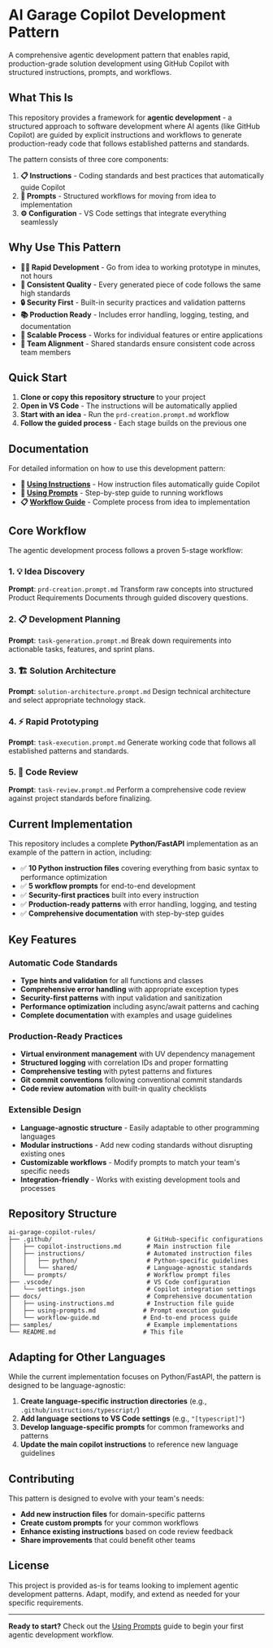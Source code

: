 # AI Garage Copilot Development Pattern

A comprehensive agentic development pattern that enables rapid, production-grade solution development using GitHub Copilot with structured instructions, prompts, and workflows.

## What This Is

This repository provides a framework for **agentic development** - a structured approach to software development where AI agents (like GitHub Copilot) are guided by explicit instructions and workflows to generate production-ready code that follows established patterns and standards.

The pattern consists of three core components:

1. **📋 Instructions** - Coding standards and best practices that automatically guide Copilot
2. **🚀 Prompts** - Structured workflows for moving from idea to implementation
3. **⚙️ Configuration** - VS Code settings that integrate everything seamlessly

## Why Use This Pattern

- **🏃‍♂️ Rapid Development** - Go from idea to working prototype in minutes, not hours
- **🎯 Consistent Quality** - Every generated piece of code follows the same high standards
- **🔒 Security First** - Built-in security practices and validation patterns
- **📚 Production Ready** - Includes error handling, logging, testing, and documentation
- **🔄 Scalable Process** - Works for individual features or entire applications
- **👥 Team Alignment** - Shared standards ensure consistent code across team members

## Quick Start

1. **Clone or copy this repository structure** to your project
2. **Open in VS Code** - The instructions will be automatically applied
3. **Start with an idea** - Run the `prd-creation.prompt.md` workflow
4. **Follow the guided process** - Each stage builds on the previous one

## Documentation

For detailed information on how to use this development pattern:

- **📖 [Using Instructions](docs/using-instructions.md)** - How instruction files automatically guide Copilot
- **🚀 [Using Prompts](docs/using-prompts.md)** - Step-by-step guide to running workflows
- **📋 [Workflow Guide](docs/workflow-guide.md)** - Complete process from idea to implementation

## Core Workflow

The agentic development process follows a proven 5-stage workflow:

### 1. 💡 Idea Discovery
**Prompt**: `prd-creation.prompt.md`
Transform raw concepts into structured Product Requirements Documents through guided discovery questions.

### 2. 📋 Development Planning
**Prompt**: `task-generation.prompt.md`
Break down requirements into actionable tasks, features, and sprint plans.

### 3. 🏗️ Solution Architecture
**Prompt**: `solution-architecture.prompt.md`
Design technical architecture and select appropriate technology stack.

### 4. ⚡ Rapid Prototyping
**Prompt**: `task-execution.prompt.md`
Generate working code that follows all established patterns and standards.

### 5. 🧐 Code Review
**Prompt**: `task-review.prompt.md`
Perform a comprehensive code review against project standards before finalizing.

## Current Implementation

This repository includes a complete **Python/FastAPI** implementation as an example of the pattern in action, including:

- ✅ **10 Python instruction files** covering everything from basic syntax to performance optimization
- ✅ **5 workflow prompts** for end-to-end development
- ✅ **Security-first practices** built into every instruction
- ✅ **Production-ready patterns** with error handling, logging, and testing
- ✅ **Comprehensive documentation** with step-by-step guides

## Key Features

### Automatic Code Standards
- **Type hints and validation** for all functions and classes
- **Comprehensive error handling** with appropriate exception types
- **Security-first patterns** with input validation and sanitization
- **Performance optimization** including async/await patterns and caching
- **Complete documentation** with examples and usage guidelines

### Production-Ready Practices
- **Virtual environment management** with UV dependency management
- **Structured logging** with correlation IDs and proper formatting
- **Comprehensive testing** with pytest patterns and fixtures
- **Git commit conventions** following conventional commit standards
- **Code review automation** with built-in quality checklists

### Extensible Design
- **Language-agnostic structure** - Easily adaptable to other programming languages
- **Modular instructions** - Add new coding standards without disrupting existing ones
- **Customizable workflows** - Modify prompts to match your team's specific needs
- **Integration-friendly** - Works with existing development tools and processes

## Repository Structure

```
ai-garage-copilot-rules/
├── .github/                          # GitHub-specific configurations
│   ├── copilot-instructions.md       # Main instruction file
│   ├── instructions/                 # Automated instruction files
│   │   ├── python/                   # Python-specific guidelines
│   │   └── shared/                   # Language-agnostic standards
│   └── prompts/                      # Workflow prompt files
├── .vscode/                          # VS Code configuration
│   └── settings.json                 # Copilot integration settings
├── docs/                             # Comprehensive documentation
│   ├── using-instructions.md         # Instruction file guide
│   ├── using-prompts.md             # Prompt execution guide
│   └── workflow-guide.md            # End-to-end process guide
├── samples/                          # Example implementations
└── README.md                        # This file
```

## Adapting for Other Languages

While the current implementation focuses on Python/FastAPI, the pattern is designed to be language-agnostic:

1. **Create language-specific instruction directories** (e.g., `.github/instructions/typescript/`)
2. **Add language sections to VS Code settings** (e.g., `"[typescript]"`)
3. **Develop language-specific prompts** for common frameworks and patterns
4. **Update the main copilot instructions** to reference new language guidelines

## Contributing

This pattern is designed to evolve with your team's needs:

- **Add new instruction files** for domain-specific patterns
- **Create custom prompts** for your common workflows
- **Enhance existing instructions** based on code review feedback
- **Share improvements** that could benefit other teams

## License

This project is provided as-is for teams looking to implement agentic development patterns. Adapt, modify, and extend as needed for your specific requirements.

---

**Ready to start?** Check out the [Using Prompts](docs/using-prompts.md) guide to begin your first agentic development workflow.

